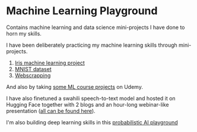 # Machine Learning Playground
Contains machine learning and data science mini-projects I have done to horn my skills.

I have been deliberately practicing my machine learning skills through mini-projects.

1. [Iris machine learning project](https://github.com/Antony-gitau/iris_dataset_analysis)
2. [MNIST dataset](https://github.com/Antony-gitau/MNIST_dataset)
3. [Webscrapping](https://github.com/Antony-gitau/webscrapping)

And also by taking [some ML course projects](https://github.com/Antony-gitau/Machine_learning_real_world_projects) on Udemy.

I have also finetuned a swahili speech-to-text model and hosted it on Hugging Face together with 2 blogs and an hour-long webinar-like presentation ([all can be found here](https://huggingface.co/AntonyG/fine-tune-wav2vec2-large-xls-r-1b-sw)).

I'm also building deep learning skills in this [probabilistic AI playground](https://github.com/Antony-gitau/probabilistic_AI_playgraound)

